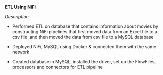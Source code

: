 **ETL Using NiFi**

*Description*
- Performed ETL on database that contains information about movies by constructing NiFi pipelines that first moved data from an Excel file to a csv file ,and then moved the data from csv file to a MySQL database
 
- Deployed NiFi, MySQL using Docker & connected them with the same network 
 
- Created database in MySQL, installed the driver, set up the FlowFiles, processors and connectors for ETL pipeline




